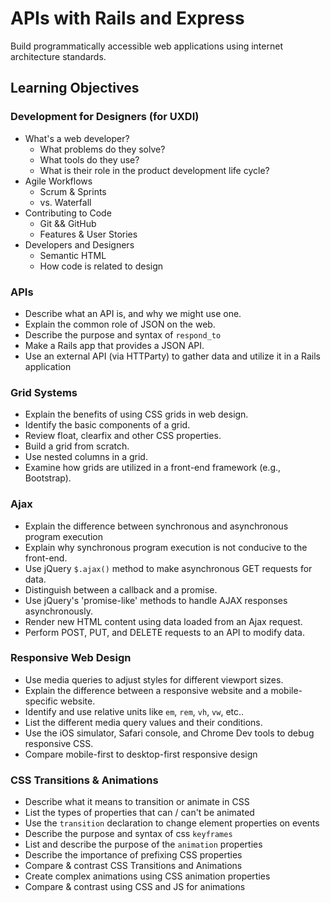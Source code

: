 # APIs with Rails and Express

Build programmatically accessible web applications using
internet architecture standards.

## Learning Objectives

### Development for Designers (for UXDI)
- What's a web developer?
  - What problems do they solve?
  - What tools do they use?
  - What is their role in the product development life cycle?
- Agile Workflows
  - Scrum & Sprints
  - vs. Waterfall
- Contributing to Code
  - Git && GitHub
  - Features & User Stories
- Developers and Designers
  - Semantic HTML
  - How code is related to design

### APIs
- Describe what an API is, and why we might use one.
- Explain the common role of JSON on the web.
- Describe the purpose and syntax of `respond_to`
- Make a Rails app that provides a JSON API.
- Use an external API (via HTTParty) to gather data and utilize it in a Rails application

### Grid Systems
- Explain the benefits of using CSS grids in web design.
- Identify the basic components of a grid.
- Review float, clearfix and other CSS properties.
- Build a grid from scratch.
- Use nested columns in a grid.
- Examine how grids are utilized in a front-end framework (e.g., Bootstrap).

### Ajax
- Explain the difference between synchronous and asynchronous program execution
- Explain why synchronous program execution is not conducive to the front-end.
- Use jQuery `$.ajax()` method to make asynchronous GET requests for data.
- Distinguish between a callback and a promise.
- Use jQuery's 'promise-like' methods to handle AJAX responses asynchronously.
- Render new HTML content using data loaded from an Ajax request.
- Perform POST, PUT, and DELETE requests to an API to modify data.

### Responsive Web Design

- Use media queries to adjust styles for different viewport sizes.
- Explain the difference between a responsive website and a mobile-specific website.
- Identify and use relative units like `em`, `rem`, `vh`, `vw`, etc..
- List the different media query values and their conditions.
- Use the iOS simulator, Safari console, and Chrome Dev tools to debug responsive CSS.
- Compare mobile-first to desktop-first responsive design

### CSS Transitions & Animations

- Describe what it means to transition or animate in CSS
- List the types of properties that can / can't be animated
- Use the `transition` declaration to change element properties on events
- Describe the purpose and syntax of css `keyframes`
- List and describe the purpose of the `animation` properties
- Describe the importance of prefixing CSS properties
- Compare & contrast CSS Transitions and Animations
- Create complex animations using CSS animation properties
- Compare & contrast using CSS and JS for animations
